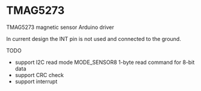 # TMAG5273
TMAG5273 magnetic sensor Arduino driver

In current design the INT pin is not used and connected to the ground.

TODO
* support I2C read mode MODE_SENSOR8 1-byte read command for 8-bit data
* support CRC check
* support interrupt
